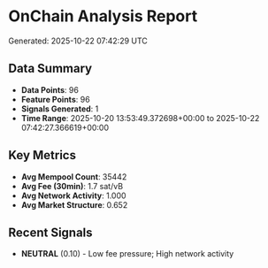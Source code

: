 # OnChain Analysis Report
Generated: 2025-10-22 07:42:29 UTC

## Data Summary
- **Data Points**: 96
- **Feature Points**: 96
- **Signals Generated**: 1
- **Time Range**: 2025-10-20 13:53:49.372698+00:00 to 2025-10-22 07:42:27.366619+00:00

## Key Metrics
- **Avg Mempool Count**: 35442
- **Avg Fee (30min)**: 1.7 sat/vB
- **Avg Network Activity**: 1.000
- **Avg Market Structure**: 0.652

## Recent Signals
- **NEUTRAL** (0.10) - Low fee pressure; High network activity
